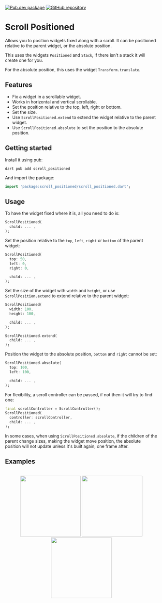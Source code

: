 [![Pub.dev package](https://img.shields.io/badge/pub.dev-scroll__positioned-blue)](https://pub.dev/packages/scroll_positioned)
[![GitHub repository](https://img.shields.io/badge/GitHub-ScrollPositioned--flutter-blue?logo=github)](https://github.com/DrafaKiller/ScrollPositioned-flutter)

# Scroll Positioned

Allows you to position widgets fixed along with a scroll. It can be positioned relative to the parent widget, or the absolute position.

This uses the widgets `Positioned` and `Stack`, if there isn't a stack it will create one for you.

For the absolute position, this uses the widget `Transform.translate`.

## Features

* Fix a widget in a scrollable widget.
* Works in horizontal and vertical scrollable.
* Set the position relative to the top, left, right or bottom.
* Set the size.
* Use `ScrollPositioned.extend` to extend the widget relative to the parent widget.
* Use `ScrollPositioned.absolute` to set the position to the absolute position.

## Getting started

Install it using pub:
```
dart pub add scroll_positioned
```

And import the package:
```dart
import 'package:scroll_positioned/scroll_positioned.dart';
```

## Usage

To have the widget fixed where it is, all you need to do is:

```dart
ScrollPositioned(
  child: ... ,
);
```

Set the position relative to the `top`, `left`, `right` or `bottom` of the parent widget:

```dart
ScrollPositioned(
  top: 50,
  left: 0,
  right: 0,

  child: ... ,
);
```

Set the size of the widget with `width` and `height`, or use `ScrollPosition.extend` to extend relative to the parent widget:

```dart
ScrollPositioned(
  width: 100,
  height: 100,

  child: ... ,
);

ScrollPositioned.extend(
  child: ... ,
);
```

Position the widget to the absolute position, `bottom` and `right` cannot be set:

```dart 
ScrollPositioned.absolute(
  top: 100,
  left: 100,

  child: ... ,
);
```

For flexibility, a scroll controller can be passed, if not then it will try to find one:
```dart
final scrollController = ScrollController();
ScrollPositioned(
  controller: scrollController,
  child: ... ,
);
```

In some cases, when using `ScrollPositioned.absolute`, if the children of the parent change sizes, making the widget move position, the absolute position will not update unless it's built again, one frame after.

## Examples

<br>

<center>
  <img src="https://user-images.githubusercontent.com/42767829/172643871-f366b2a8-731a-4f1f-98cb-87eead37fe8a.gif" width=200>
  <img src="https://user-images.githubusercontent.com/42767829/172622987-8503d003-8c15-496a-b654-40c520441c15.gif" width=200>
  <img src="https://user-images.githubusercontent.com/42767829/172634476-7bcdf257-bb36-4530-8912-8f0d4a9dbee3.gif" width=200>
</center>